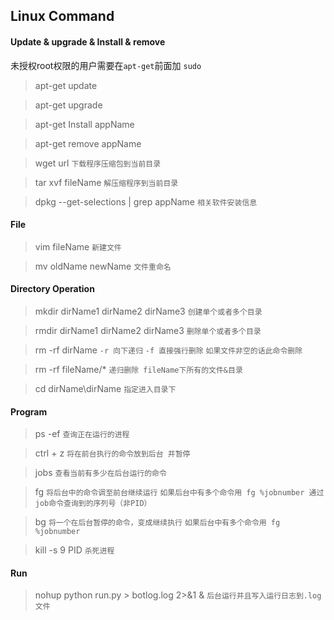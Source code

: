 ## Linux Command
#### Update & upgrade & Install & remove
未授权root权限的用户需要在`apt-get`前面加 `sudo` 
> apt-get update 

> apt-get upgrade

> apt-get Install appName

> apt-get remove appName

> wget url `下载程序压缩包到当前目录`

> tar xvf fileName `解压缩程序到当前目录`

> dpkg --get-selections | grep appName `相关软件安装信息`

#### File

> vim fileName `新建文件`

> mv oldName newName `文件重命名`

#### Directory Operation
> mkdir dirName1 dirName2 dirName3 `创建单个或者多个目录`

> rmdir dirName1 dirName2 dirName3 `删除单个或者多个目录`

> rm -rf dirName `-r 向下递归` `-f 直接强行删除` `如果文件非空的话此命令删除`

> rm -rf fileName/* `递归删除 fileName下所有的文件&目录`

> cd dirName\dirName `指定进入目录下`

#### Program

> ps -ef `查询正在运行的进程`

> ctrl + z `将在前台执行的命令放到后台 并暂停`

> jobs `查看当前有多少在后台运行的命令`

> fg `将后台中的命令调至前台继续运行` `如果后台中有多个命令用 fg %jobnumber 通过job命令查询到的序列号（非PID）`

> bg `将一个在后台暂停的命令，变成继续执行` `如果后台中有多个命令用 fg %jobnumber`

> kill -s 9 PID `杀死进程`

#### Run

> nohup python run.py > botlog.log 2>&1 & `后台运行并且写入运行日志到.log文件`
